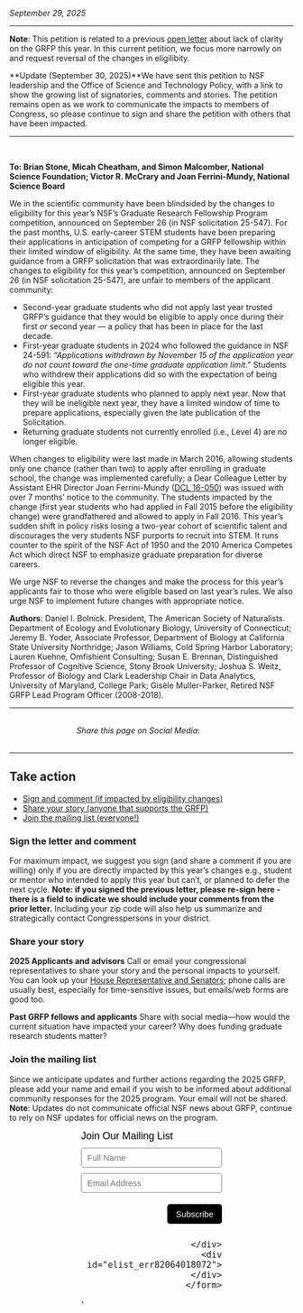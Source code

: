 *September 29, 2025*


----
**Note**: This petition is related to a previous [open letter](https://jasonjwilliamsny.github.io/grfp2025/) about lack of clarity on the GRFP this year. In this current petition, we focus more narrowly on and request reversal of the changes in eligilibity.

**Update (September 30, 2025)**We have sent this petition to NSF leadership and the Office of Science and Technology Policy, with a link to show the growing list of signatories, comments and stories. The petition remains open as we work to communicate the impacts to members of Congress, so please continue to sign and share the petition with others that have been impacted.

----
<br>

**To: Brian Stone, Micah Cheatham, and Simon Malcomber, National Science Foundation; Victor R. McCrary and Joan Ferrini-Mundy, National Science Board**

We in the scientific community have been blindsided by the changes to eligibility for this year’s NSF’s Graduate Research Fellowship Program competition, announced on September 26 (in NSF solicitation 25-547). For the past months, U.S. early-career STEM students have been preparing their applications in anticipation of competing for a GRFP fellowship within their limited window of eligibility. At the same time, they have been awaiting guidance from a GRFP solicitation that was extraordinarily late. The changes to eligibility for this year’s competition, announced on September 26 (in NSF solicitation 25-547), are unfair to members of the applicant community:

- Second-year graduate students who did not apply last year trusted GRFP’s guidance that they would be eligible to apply once during their first _or_ second year — a policy that has been in place for the last decade.
- First-year graduate students in 2024 who followed the guidance in NSF 24-591: _“Applications withdrawn by November 15 of the application year do not count toward the one-time graduate application limit.”_ Students who withdrew their applications did so with the expectation of being eligible this year. 
- First-year graduate students who planned to apply next year.  Now that they will be ineligible next year, they have a limited window of time to prepare applications, especially given the late publication of the Solicitation.
- Returning graduate students not currently enrolled (i.e., Level 4) are no longer eligible.

When changes to eligibility were last made in March 2016, allowing students only one chance (rather than two) to apply after enrolling in graduate school, the change was implemented carefully; a Dear Colleague Letter by Assistant EHR Director Joan Ferrini-Mundy ([DCL 16-050](https://www.nsf.gov/funding/opportunities/dcl-change-eligibility-nsf-graduate-research-fellowship-program/nsf16-050)) was issued with over 7 months’ notice to the community. The students impacted by the change (first year students who had applied in Fall 2015 before the eligibility change) were grandfathered and allowed to apply in Fall 2016. This year’s sudden shift in policy risks losing a two-year cohort of scientific talent and discourages the very students NSF purports to recruit into STEM. It runs counter to the spirit of the NSF Act of 1950  and the 2010 America Competes Act which direct NSF to emphasize graduate preparation for diverse careers.

We urge NSF to reverse the changes and make the process for this year’s applicants fair to those who were eligible based on last year’s rules. We also urge NSF to implement future changes with appropriate notice.

**Authors**: Daniel I. Bolnick. President, The American Society of Naturalists. Department of Ecology and Evolutionary Biology, University of Connecticut; Jeremy B. Yoder, Associate Professor, Department of Biology at California State University Northridge; Jason Williams, Cold Spring Harbor Laboratory; Lauren Kuehne, Omfishient Consulting; Susan E. Brennan, Distinguished Professor of Cognitive Science, Stony Brook University; Joshua S. Weitz, Professor of Biology and Clark Leadership Chair in Data Analytics, University of Maryland, College Park; Gisèle Muller-Parker, Retired NSF GRFP Lead Program Officer (2008-2018). 

----

<style>
  .center-text {
    text-align: center;
  }
</style>

<div class="center-text">
<br>
<em>Share this page on Social Media</em>:

<!-- Load Font Awesome (via CDN) -->
<link
  rel="stylesheet"
  href="https://cdnjs.cloudflare.com/ajax/libs/font-awesome/6.5.2/css/all.min.css"
/>

<!-- Example: Linked Font Awesome icon -->
<a href="https://bsky.app/intent/compose?text=https%3A//laurenkuehne.github.io/grfpChanges/" target="_blank" rel="noopener noreferrer">
 <i class="fa-brands fa-bluesky"></i>
</a>&nbsp;&nbsp;&nbsp;

<a href="https://www.facebook.com/sharer/sharer.php?u=https%3A//laurenkuehne.github.io/grfpChanges/" target="_blank" rel="noopener noreferrer">
  <i class="fa-brands fa-facebook"></i>
</a>&nbsp;&nbsp;&nbsp;

<a href="https://twitter.com/intent/tweet?text=https%3A//laurenkuehne.github.io/grfpChanges/" target="_blank" rel="noopener noreferrer">
  <i class="fa-brands fa-x-twitter"></i>
</a>&nbsp;&nbsp;&nbsp;

<a href="https://www.linkedin.com/shareArticle?mini=true&url=https%3A//laurenkuehne.github.io/grfpChanges/" target="_blank" rel="noopener noreferrer">
  <i class="fa-brands fa-linkedin"></i>
</a>

</div>
<br>

----

## Take action

 - [Sign and comment (if impacted by eligibility changes)](https://laurenkuehne.github.io/grfpChanges/#sign-and-comment)
 - [Share your story (anyone that supports the GRFP)](https://laurenkuehne.github.io/grfpChanges/#share-your-story)
 - [Join the mailing list (everyone!)](https://laurenkuehne.github.io/grfpChanges/#join-the-mailing-list)

### Sign the letter and comment

For maximum impact, we suggest you sign (and share a comment if you are willing) only if you are directly impacted by this year’s changes e.g., student or mentor who intended to apply this year but can’t, or planned to defer the next cycle. **Note: if you signed the previous letter, please re-sign here - there is a field to indicate we should include your comments from the prior letter.** Including your zip code will also help us summarize and strategically contact Congresspersons in your district. 

<!-- Bravenet Embedded Service Code -->
<script src="https://apps.bravenet.com/go.js?service=guestbook;id=1;usernum=288440243" type="text/javascript" charset="utf-8"></script>

### Share your story

**2025 Applicants and advisors**
Call or email your congressional representatives to share your story and the personal impacts to yourself. You can look up your [House Representative and Senators](https://www.usa.gov/elected-officials); phone calls are usually best, especially for time-sensitive issues, but emails/web forms are good too.

**Past GRFP fellows and applicants**
Share with social media—how would the current situation have impacted your career? Why does funding graduate research students matter?

### Join the mailing list

Since we anticipate updates and further actions regarding the 2025 GRFP, please add your name and email if you wish to be informed about additional community responses for the 2025 program. Your email will not be shared. **Note**: Updates do not communicate official NSF news about GRFP, continue to rely on NSF updates for official news on the program.


  <!-- Start Bravenet.com Service Code -->
  <script type="text/javascript">
    function validate_elist_82064018072()
    {
      e = document.getElementById('elist_err82064018072');
      e.innerHTML="";
      regexPattern = "^[-!#$%&'*+./0-9=?A-Z^_`a-z{|}]+@[-!#$%&'*+/0-9=?A-Z^_`a-z{|}~.]+?.+[a-zA-Z]{2,4}$";
      if (!document.getElementById('elistaddress82064018072').value.match(regexPattern))
      {
        e.innerHTML += 'Invalid email address';
      }
      if (e.innerHTML != "") return false;
      return true;
    }
  </script>
  <!-- Start Bravenet.com Service Code -->
  <style type="text/css">
    .bravenet-subscribe {
      width:250px;
      font:normal 18px arial;
      margin:auto;
    }
    .bravenet-jointext {
      font:normal 18px arial;
      color:black;
      margin-bottom: 10px;
    }
    .bravenet-input {
      font: normal 15px arial;
      border: 1px solid grey;
      background: white;
      color: black;
      border-radius: 5px;
      padding: 5px 10px;
      height: 35px;
      margin-bottom: 10px;
      width: 100%;
      box-sizing: border-box;
      position: static;
      opacity: 1;
    }
    .bravenet-gobutton {
      font:normal 15px arial;
      border:0;
      background: black;
      color:white;
      border-radius:5px;
      padding:5px 15px;
      height:35px;
      margin-bottom:10px;
      position: static;
      opacity: 1;
    }
    .bravenet-footer {
      text-align:right;
      margin-bottom:10px;
      margin-top: 10px;
    }
    .bravenet-link {
      font: normal 12px arial;
      display:block;
    }
  </style>

  <div class="bravenet-subscribe">
    <form action="https://pub34.bravenet.com/elist/add.php" method="post" onsubmit="return validate_elist_82064018072();">
      <div class="bravenet-jointext">Join Our Mailing List</div>
      <input class="bravenet-input" type="text" id="elistname" name="ename" placeholder="Full Name">
      <input class="bravenet-input" type="text" name="emailaddress" id="elistaddress82064018072" placeholder="Email Address">
      <input type="hidden" name="usernum" value="2876504612">
      <input type="hidden" name="action" value="join">
      <div id="tags"><input type="hidden" name="tags[]" value="1743"></div>
      <div class="bravenet-footer">
        <input class="bravenet-gobutton" type="submit" name="submit" value="Subscribe">

      </div>
      <div id="elist_err82064018072"></div>
    </form>

  </div>
  `
  <!-- End Bravenet.com Service Code -->
